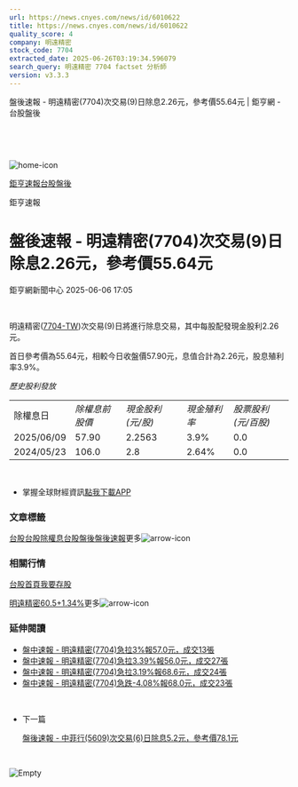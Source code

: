 ```yaml
---
url: https://news.cnyes.com/news/id/6010622
title: https://news.cnyes.com/news/id/6010622
quality_score: 4
company: 明遠精密
stock_code: 7704
extracted_date: 2025-06-26T03:19:34.596079
search_query: 明遠精密 7704 factset 分析師
version: v3.3.3
---
```


盤後速報 - 明遠精密(7704)次交易(9)日除息2.26元，參考價55.64元 | 鉅亨網 - 台股盤後

‌

‌

![home-icon](/assets/icons/breadCrumb/symbol-icon-home.svg)

[鉅亨速報](/news/cat/anue_live)[台股盤後](/news/cat/tw_afterhours)

鉅亨速報

# 盤後速報 - 明遠精密(7704)次交易(9)日除息2.26元，參考價55.64元

鉅亨網新聞中心 2025-06-06 17:05

‌

明遠精密([7704-TW](https://www.cnyes.com/twstock/7704))次交易(9)日將進行除息交易，其中每股配發現金股利2.26元。

首日參考價為55.64元，相較今日收盤價57.90元，息值合計為2.26元，股息殖利率3.9%。

*歷史股利發放*

|  |  |  |  |  |
| --- | --- | --- | --- | --- |
| 除權息日 | *除權息前股價* | *現金股利 (元/股)* | *現金殖利率* | *股票股利 (元/百股)* |
| 2025/06/09 | 57.90 | 2.2563 | 3.9% | 0.0 |
| 2024/05/23 | 106.0 | 2.8 | 2.64% | 0.0 |

‌

* 掌握全球財經資訊[點我下載APP](http://www.cnyes.com/app/?utm_source=mweb&utm_medium=HamMenuBanner&utm_campaign=fixed&utm_content=entr)

### 文章標籤

[台股](https://news.cnyes.com/tag/台股 "台股")[台股除權息](https://news.cnyes.com/tag/台股除權息 "台股除權息")[台股盤後](https://news.cnyes.com/tag/台股盤後 "台股盤後")[盤後速報](https://news.cnyes.com/tag/盤後速報 "盤後速報")更多![arrow-icon](/assets/icons/arrows/arrow-down.svg)

### 相關行情

[台股首頁](https://www.cnyes.com/twstock)[我要存股](https://supr.link/8OHaU)

[明遠精密60.5+1.34%](https://www.cnyes.com/twstock/7704)更多![arrow-icon](/assets/icons/arrows/arrow-down.svg)

### 延伸閱讀

* [盤中速報 - 明遠精密(7704)急拉3%報57.0元，成交13張](/news/id/6009651)
* [盤中速報 - 明遠精密(7704)急拉3.39%報56.0元，成交27張](/news/id/6006283)
* [盤中速報 - 明遠精密(7704)急拉3.19%報68.6元，成交24張](/news/id/5984240)
* [盤中速報 - 明遠精密(7704)急跌-4.08%報68.0元，成交23張](/news/id/5984235)

‌

* 下一篇

  [盤後速報 - 中菲行(5609)次交易(6)日除息5.2元，參考價78.1元](/news/id/6008682)

‌

![Empty](/assets/icons/skeleton/empty-image.svg)

‌